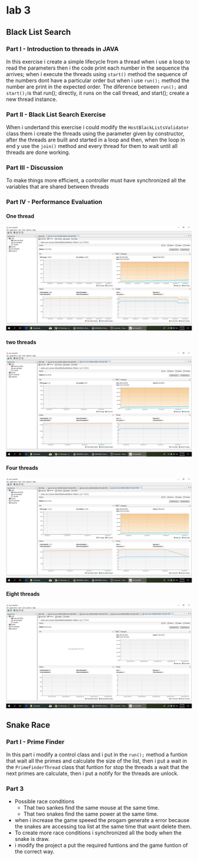 


# lab 3 

## Black List Search

### Part I - Introduction to threads in JAVA
In this exercise i create a simple lifecycle from a thread when i use a loop to read the parameters then i the code print each number in the sequence tha arrives; when i execute the threads using `start()` method  the sequence of the numbers dont have a particular order but when i use `run();` method  the number are print in the expected order.
The diference between `run();` and `start();`is that run(); directly, it runs on the call thread, and start(); create a new thread instance.

### Part II - Black List Search Exercise

When i undertand this exercise i could modify the `HostBlackListsValidator` class  them i create the threads using the parameter given by constructor, after the threads are built and started in a loop and then, when the loop in end y use the `join()` method and  every thread for them to wait until all threads are done working.

### Part III - Discussion

To make things more efficient, a controller must have  synchronized all the variables that are shared between threads

### Part IV - Performance Evaluation

#### One thread
![foto](imagenes/2.png)
#### two threads
![foto](imagenes/3.png)
#### Four threads
![foto](imagenes/4.png)
#### Eight threads
![foto](imagenes/5.png)

## Snake Race

### Part I - Prime Finder
In this part i modify a control class and i put in the `run();` method a funtion that wait all the primes and calculate the size of the list, then i put a wait in the `PrimeFinderThread` class that funtion for stop the threads a wait that the next primes are calculate, then i put a notify for the threads are unlock.
### Part 3

 - Possible race conditions
	 - 	That two sankes find the same mouse at the same time.
	-	That two snakes find the same power at the same time.
 - when i increase the game speeed  the progam generate a error because the snakes are accessing toa list at the same time that want delete them. 
 - To create more race conditions i  synchronized all the body when the snake is draw.
 - i modify the project a put the required funtions and the game funtion of  the correct way.
